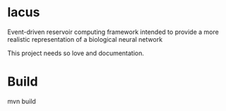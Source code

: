 lacus
=====

Event-driven reservoir computing framework intended to provide a more realistic representation of a biological neural network 

This project needs so love and documentation.


Build
=====

mvn build


